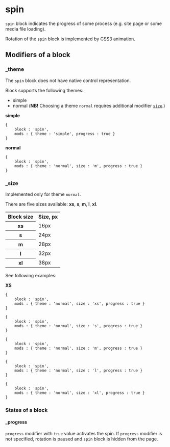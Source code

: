 # spin

`spin` block indicates the progress of some process (e.g. site page or some media file loading).

Rotation of the `spin` block is implemented by CSS3 animation.

## Modifiers of a block

### _theme

The `spin` block does not have native control representation.

Block supports the following themes:

* simple
* normal (**NB!** Choosing a theme `normal` requires additional modifier [`size`](#size).)

**simple**

```bemjson
{
    block : 'spin',
    mods : { theme : 'simple', progress : true }
}
```

**normal**

```bemjson
{
    block : 'spin',
    mods : { theme : 'normal', size : 'm', progress : true }
}
```

<a name="size"></a>
### _size

Implemented only for theme `normal`.

There are five sizes available: **xs**, **s**, **m**, **l**, **xl**.

<table>
    <tr>
        <th>Block size</th>
        <th>Size, px</th>
    </tr>
    <tr>
        <th>xs</th>
        <td>16px</td>
    </tr>
    <tr>
        <th>s</th>
        <td>24px</td>
    </tr>
    <tr>
        <th>m</th>
        <td>28px</td>
    </tr>
    <tr>
        <th>l</th>
        <td>32px</td>
    </tr>
    <tr>
        <th>xl</th>
        <td>38px</td>
    </tr>
</table>

See following examples:

**XS**

```bemjson
{
    block : 'spin',
    mods : { theme : 'normal', size : 'xs', progress : true }
}
```

```bemjson
{
    block : 'spin',
    mods : { theme : 'normal', size : 's', progress : true }
}
```

```bemjson
{
    block : 'spin',
    mods : { theme : 'normal', size : 'm', progress : true }
}
```

```bemjson
{
    block : 'spin',
    mods : { theme : 'normal', size : 'l', progress : true }
}
```

```bemjson
{
    block : 'spin',
    mods : { theme : 'normal', size : 'xl', progress : true }
}
```

### States of a block

#### _progress

`progress` modifier with `true` value activates the spin. If `progress` modifier is not specified, rotation is paused and `spin` block is hidden from the page.
